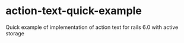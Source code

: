 # action-text-quick-example
Quick example of implementation of action text for rails 6.0 with active storage
